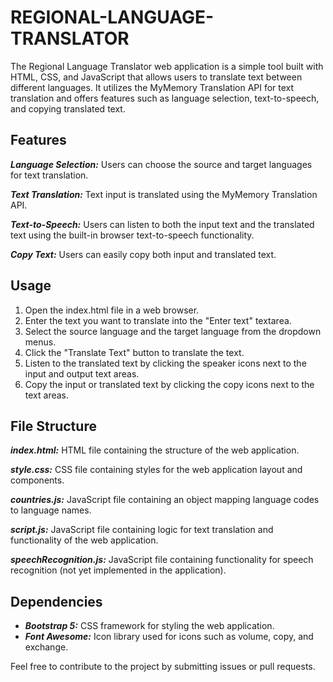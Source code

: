 # REGIONAL-LANGUAGE-TRANSLATOR

The Regional Language Translator web application is a simple tool built with HTML, CSS, and JavaScript that allows users to translate text between different languages. It utilizes the MyMemory Translation API for text translation and offers features such as language selection, text-to-speech, and copying translated text.

## Features
***Language Selection:*** Users can choose the source and target languages for text translation.

***Text Translation:*** Text input is translated using the MyMemory Translation API.

***Text-to-Speech:*** Users can listen to both the input text and the translated text using the built-in browser text-to-speech functionality.

***Copy Text:*** Users can easily copy both input and translated text.

## Usage
1. Open the index.html file in a web browser.
1. Enter the text you want to translate into the "Enter text" textarea.
1. Select the source language and the target language from the dropdown menus.
1. Click the "Translate Text" button to translate the text.
1. Listen to the translated text by clicking the speaker icons next to the input and output text areas.
1. Copy the input or translated text by clicking the copy icons next to the text areas.

## File Structure
***index.html:*** HTML file containing the structure of the web application.

***style.css:*** CSS file containing styles for the web application layout and components.

***countries.js:*** JavaScript file containing an object mapping language codes to language names.

***script.js:*** JavaScript file containing logic for text translation and functionality of the web application.

***speechRecognition.js:*** JavaScript file containing functionality for speech recognition (not yet implemented in the application).

## Dependencies
- ***Bootstrap 5:*** CSS framework for styling the web application.
- ***Font Awesome:*** Icon library used for icons such as volume, copy, and exchange.


Feel free to contribute to the project by submitting issues or pull requests.
